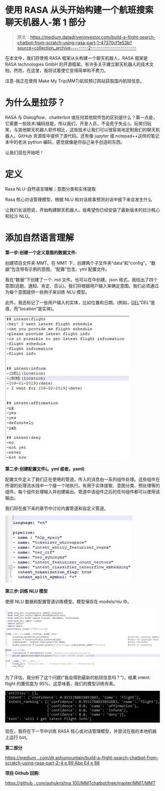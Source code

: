 # 使用 RASA 从头开始构建一个航班搜索聊天机器人-第 1 部分

> 原文：<https://medium.datadriveninvestor.com/build-a-flight-search-chatbot-from-scratch-using-rasa-part-1-47370cf1e53b?source=collection_archive---------2----------------------->

在本文中，我们将使用 RASA 框架从头构建一个聊天机器人，RASA 框架是 RASA technologies GmbH 的开源框架。有许多关于建立聊天机器人的技术文档，然而，在这里，我将试着使它变得简单和不费力。

注意-我正在使用 Make My Trip(MMT)航班预订网站获取国内航班信息。

# 为什么是拉莎？

RASA 与 Dialogflow、chatterbot 或任何其他软件包的区别是什么？第一点是，它需要一些技术/编码技能，所以我们，开发人员，不会死于失业:)。玩笑归玩笑，与其他聊天机器人软件相比，这些技术让我们可以很容易地定制我们的聊天机器人。GitHub 资源库中提供了源代码。还有像 jupyter 或 notepad++这样的笔记本中的老派 python 编码，感觉就像是你自己亲手创造的东西。

让我们现在开始吧！

# 定义

Rasa NLU-自然语言理解；意图分类和实体提取

Rasa 核心对话管理模型，根据 NLU 和对话故事预测对话中接下来会发生什么

让我们长话短说，开始构建聊天机器人。我希望你已经安装了最新版本的拉沙核心和拉沙 NLU。

# 添加自然语言理解

**第一步:创建一个定义意图的数据文件:**

创建项目文件夹 MMT。在 MMT 下，创建两个子文件夹“data”和“config”。“数据”包含带有示例的意图，“配置”包含。yml 配置文件。

我在“数据”下创建了一个. md 文件。也可以在中创建。json 格式。我给出了四个意图(逃跑、通知、肯定、否认)。我们将根据用户输入来确定意图。我们必须通过为每个意图提供一些例子来训练 NLU 模型。

此外，我还标记了一些用户输入的实体，比如位置和日期。(例如，[DEL](位置)“DEL”是值，而“location”是实体)。

![](img/7ec2a1506f41d03ee08b98b7f10b6612.png)

**第二步:创建配置文件(。yml 或者。yaml)**

配置文件定义了我们正在使用的管道。传入的消息由一系列组件处理。这些组件在所谓的处理流水线中一个接一个地执行。有用于实体提取、意图分类、预处理等的组件。每个组件处理输入并创建输出。管道中该组件之后的任何组件都可以使用该输出。

我们将在接下来的章节中讨论内置管道和自定义管道。

![](img/b2c50e7431bea4a9db795a3848557cad.png)

**第三步:训练 NLU 模型**

使用 NLU 数据和配置管道训练模型。模型保存在 models/nlu 中。

![](img/d56a189b0d07213ba617187fc7d98fb0.png)

为了评估，我分析了这个问题(“我会得到最新的航班信息吗？”)，结果 intent: flight 的置信度为 95%。这意味着，我们的模型训练有素。

![](img/aaab49b9a80b31b660e08374dc9eb081.png)

现在，我将在下一节中训练 RASA 核心或对话管理模型，并尝试在我的本地机器上运行 bot。

**第二部分**

[https://medium . com/@ ashumountain/build-a-flight-search-chatbot-from-scratch-using-rasa-part-2-4 e 99 Abe E4 e 88](https://medium.com/@ashumountain/build-a-flight-search-chatbot-from-scratch-using-rasa-part-2-4e99abee4e88)

**项目 Github 回购:**

[https://github . com/ashukrishna 100/MMTchatbot/tree/master/MMT/MMT](https://github.com/ashukrishna100/MMTchatbot/tree/master/MMT/MMT)